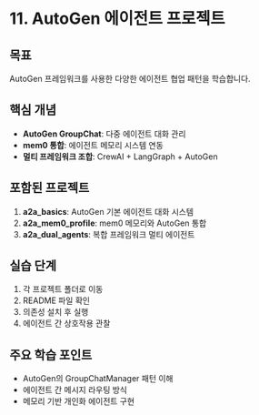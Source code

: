 # 11. AutoGen 에이전트 프로젝트

## 목표
AutoGen 프레임워크를 사용한 다양한 에이전트 협업 패턴을 학습합니다.

## 핵심 개념
- **AutoGen GroupChat**: 다중 에이전트 대화 관리
- **mem0 통합**: 에이전트 메모리 시스템 연동
- **멀티 프레임워크 조합**: CrewAI + LangGraph + AutoGen

## 포함된 프로젝트
1. **a2a_basics**: AutoGen 기본 에이전트 대화 시스템
2. **a2a_mem0_profile**: mem0 메모리와 AutoGen 통합
3. **a2a_dual_agents**: 복합 프레임워크 멀티 에이전트

## 실습 단계
1. 각 프로젝트 폴더로 이동
2. README 파일 확인
3. 의존성 설치 후 실행
4. 에이전트 간 상호작용 관찰

## 주요 학습 포인트
- AutoGen의 GroupChatManager 패턴 이해
- 에이전트 간 메시지 라우팅 방식
- 메모리 기반 개인화 에이전트 구현